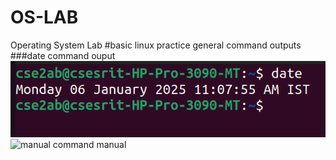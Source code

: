 # OS-LAB
Operating System Lab
#basic linux practice
general command outputs
###date command ouput
![date command output](date.png)
![manual command manual](cdmanual.png)

